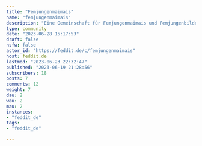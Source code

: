 ```yaml
---
title: "Femjungenmaimais" 
name: "femjungenmaimais"
description: "Eine Gemeinschaft für Femjungenmaimais und Femjungenbilder (keine 3D!). Sicher für die Arbeit. Regeln:1. Nur SFW/SfA Inhalte2. Es dürfen Femjungenmaimais (Femboymemes) und animierte Femjungenbilder pfostiert werden.3. Wer Regel 1 bricht, bekommt einen Bann. Wer Regel 2 bricht bekommt ne Verwarnung und bei Wiederholung einen Bann.4. Viel Spaß"
type: community
date: "2023-06-28 15:17:53"
draft: false
nsfw: false
actor_id: "https://feddit.de/c/femjungenmaimais"
host: feddit.de
lastmod: "2023-06-23 22:32:47"
published: "2023-06-19 21:28:56"
subscribers: 18
posts: 7
comments: 12
weight: 7
dau: 2
wau: 2
mau: 2
instances:
- "feddit_de"
tags: 
- "feddit_de"

---
```

